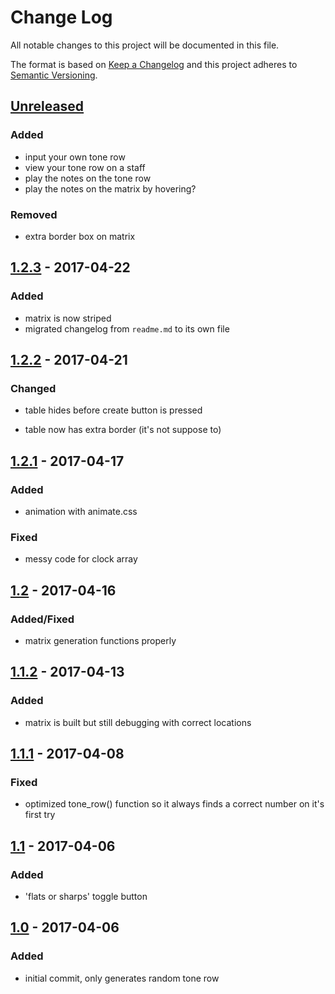 # Change Log
All notable changes to this project will be documented in this file.

The format is based on [Keep a Changelog](http://keepachangelog.com/)
and this project adheres to [Semantic Versioning](http://semver.org/).

## [Unreleased]
### Added
- input your own tone row
- view your tone row on a staff
- play the notes on the tone row
- play the notes on the matrix by hovering?

### Removed 
- extra border box on matrix

## [1.2.3] - 2017-04-22
### Added
- matrix is now striped
- migrated changelog from ``readme.md`` to its own file

## [1.2.2] - 2017-04-21
### Changed
- table hides before create button is pressed

- table now has extra border (it's not suppose to)

## [1.2.1] - 2017-04-17
### Added
- animation with animate.css

### Fixed
- messy code for clock array

## [1.2] - 2017-04-16
### Added/Fixed
- matrix generation functions properly

## [1.1.2] - 2017-04-13
### Added
- matrix is built but still debugging with correct locations

## [1.1.1] - 2017-04-08
### Fixed
- optimized tone_row() function so it always finds a correct number on it's first try

## [1.1] - 2017-04-06
### Added
- 'flats or sharps' toggle button

## [1.0] - 2017-04-06
### Added
- initial commit, only generates random tone row

[Unreleased]: #
[1.2.3]: #
[1.2.2]: https://github.com/ManuelVargas1251/Twelve-Tone-Generator/commit/36752c536ec4fbf6110b0997b17e4c9dced19c4d
[1.2.1]: https://github.com/ManuelVargas1251/Twelve-Tone-Generator/commit/d664ab4799661eb93b547a37559f3423c7fdab15
[1.2]: https://github.com/ManuelVargas1251/Twelve-Tone-Generator/commit/2375acb863b3de644ee51cbccfd61ede348cd16d
[1.1.2]: https://github.com/ManuelVargas1251/Twelve-Tone-Generator/commit/bef91a5db9050fb03b2066bb35d55e61f97549b4
[1.1.1]: https://github.com/ManuelVargas1251/Twelve-Tone-Generator/commit/0db91e40df3422686d2aa582f4480eabac77a198
[1.1]: https://github.com/ManuelVargas1251/Twelve-Tone-Generator/commit/d0c4135aac43f3a093704c66e2b431e81649b2ca
[1.0]: https://github.com/ManuelVargas1251/Twelve-Tone-Generator/commit/37766e2c5ae280af1d75417bde1772ebd481d83d